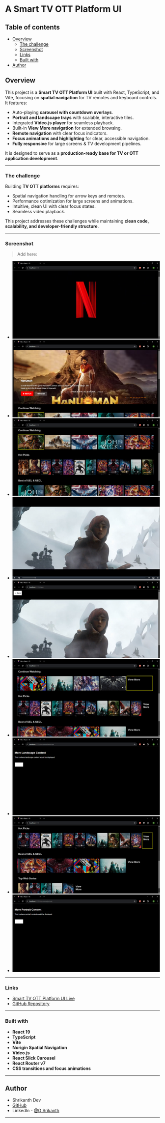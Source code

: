# A Smart TV OTT Platform UI

## Table of contents

- [Overview](#overview)
  - [The challenge](#the-challenge)
  - [Screenshot](#screenshot)
  - [Links](#links)
  - [Built with](#built-with)
- [Author](#author)

## Overview

This project is a **Smart TV OTT Platform UI** built with React, TypeScript, and Vite, focusing on **spatial navigation** for TV remotes and keyboard controls. It features:

- Auto-playing **carousel with countdown overlays**.
- **Portrait and landscape trays** with scalable, interactive tiles.
- Integrated **Video.js player** for seamless playback.
- Built-in **View More navigation** for extended browsing.
- **Remote navigation** with clear focus indicators.
- **Focus animations and highlighting** for clear, accessible navigation.
- **Fully responsive** for large screens & TV development pipelines.

It is designed to serve as a **production-ready base for TV or OTT application development**.

---

### The challenge

Building **TV OTT platforms** requires:
- Spatial navigation handling for arrow keys and remotes.
- Performance optimization for large screens and animations.
- Intuitive, clean UI with clear focus states.
- Seamless video playback.

This project addresses these challenges while maintaining **clean code, scalability, and developer-friendly structure**.

---

### Screenshot

> Add here:
- ![LoadingPage](./public/images/LoadingPage.png)
- ![HomePage-SpotlightCarousel](./public/images/HomePage-SpotlightCarousel.png)
- ![Tray-Tiles-Focushighlighting](./public/images/Tray-Tiles-Focushighlighting.png)
- ![Video.jsPlayer](./public/images/Video.jsPlayer.png)
- ![PlayerPage](./public/images/PlayerPage.png)
- ![ViewMorePageLandScape](./public/images/ViewMorePageLandScape.png)
- ![LandScapeviewMorePage](./public/images/LandScapeviewMorePage.png)
- ![ViewMorePagePortrait](./public/images/ViewMorePagePortrait.png)
- ![PortraitViewMorePage](./public/images/PortraitViewMorePage.png)

---

### Links

- [ Smart TV OTT Platform UI Live ](https://shrikanth-dev.github.io/Smart-TV-OTT-Platform-UI/) 
- [GitHub Repository](https://github.com/shrikanth-dev/Smart-TV-OTT-Platform-UI) 

---

### Built with

- **React 19**
- **TypeScript**
- **Vite**
- **Norigin Spatial Navigation**
- **Video.js**
- **React Slick Carousel**
- **React Router v7**
- **CSS transitions and focus animations**

---

## Author

- Shrikanth Dev
- [GitHub](https://github.com/shrikanth-dev)
- LinkedIn - [@G Srikanth](https://www.linkedin.com/in/g-srikanth-gs)

---
